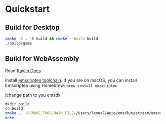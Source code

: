 # Quickstart

## Build for Desktop

```bash
cmake -S . -B build && cmake --build build
./build/game
```

## Build for WebAssembly

Read [Raylib Docs](https://github.com/raysan5/raylib/wiki/Working-for-Web-(HTML5))

Install [emscripten toolchain](https://emscripten.org/docs/getting_started/downloads.html).
If you are on macOS, you can install Emscripten using Homebrew: `brew install emscripten`


!change path to you emsdk

```bash
mkdir build
cd build
cmake .. -DCMAKE_TOOLCHAIN_FILE=/Users/leoua7/Apps/emsdk/upstream/emscripten/cmake/Modules/Platform/Emscripten.cmake -DPLATFORM=Web
make
